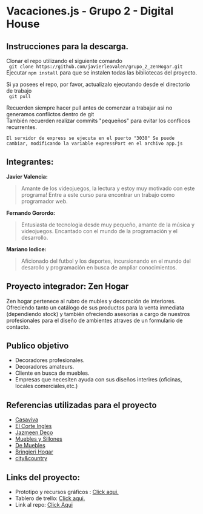 # Vacaciones.js - Grupo 2 - Digital House

## Instrucciones para la descarga.
Clonar el repo utilizando el siguiente comando  
 ``` git clone https://github.com/javierleovalen/grupo_2_zenHogar.git```  
 Ejecutar ```npm install``` para que se instalen todas las bibliotecas del proyecto.
   
     
 Si ya posees el repo, por favor, actualizalo ejecutando desde el directorio de trabajo  
 ``` git pull```  
  
    
Recuerden siempre hacer pull antes de comenzar a trabajar asi no generamos conflictos dentro de git  
También recuerden realizar commits "pequeños" para evitar los conflicos recurrentes.
  
    
    El servidor de express se ejecuta en el puerto "3030" Se puede cambiar, modificando la variable expressPort en el archivo app.js
## Integrantes:
  **Javier Valencia:**  
  >Amante de los videojuegos, la lectura y estoy muy motivado con este programa! Entre a este curso para encontrar un trabajo como programador web.  

  **Fernando Gorordo:**
  > Entusiasta de tecnologia desde muy pequeño, amante de la música y videojuegos. Encantado con el mundo de la programación y el desarrollo.  

  **Mariano Iodice:**  
  >Aficionado del futbol y los deportes, incursionando en el mundo del desarollo y programación en busca de ampliar conocimientos.

  ## Proyecto integrador: Zen Hogar
  Zen hogar pertenece al rubro de mubles y decoración de interiores. Ofreciendo tanto un catálogo de sus productos para la venta inmediata (dependiendo stock) y también ofreciendo asesorias a cargo de nuestros profesionales para el diseño de ambientes atraves de un formulario de contacto.

  ## Publico objetivo
  - Decoradores profesionales.
  - Decoradores amateurs.
  - Cliente en busca de muebles.
  - Empresas que necesiten ayuda con sus diseños interires (oficinas, locales comerciales,etc.)

  ## Referencias utilizadas para el proyecto
  * [Casaviva](https://www.casaviva.es/)
  * [El Corte Ingles](https://www.elcorteingles.es/#)
  * [Jazmeen Deco](https://www.jazmeendeco.com.ar/)
  * [Muebles y Sillones](https://mueblesysillones.com.ar/)
  * [De Muebles](https://www.demuebles.com.ar/)
  * [Bringieri Hogar](https://www.bringerihogar.com.ar/)
  * [city&country](https://www.cityandcountrymuebles.com/)

  ## Links del proyecto:
  * Prototipo y recursos gráficos : [Click aqui.](https://drive.google.com/drive/folders/18SUJTDAlydAkLCtkEFmB0sS-CYTZuZPU?usp=sharing)  
  * Tablero de trello: [Click aqui.](https://trello.com/b/QsoOwSGN/digital-house-proyecto-integrador)
  * Link al repo: [Click Aqui](https://github.com/javierleovalen/grupo_2_zenHogar)
